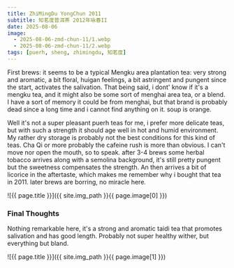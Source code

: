 ```yaml
---
title: ZhiMingDu YongChun 2011
subtitle: 知茗度普洱茶 2012年咏春II
date: 2025-08-06
image: 
  - 2025-08-06-zmd-chun-11/1.webp
  - 2025-08-06-zmd-chun-11/2.webp
tags: [puerh, sheng, zhimingdu, 知茗度]
---
```

First brews: it seems to be a typical Mengku area plantation tea: very strong and aromatic, a bit floral, huigan feelings, a bit astringent and pungent since the start, activates the salivation. That being said, i dont' know if it's a mengku tea, and it might also be some sort of menghai area tea, or a blend. I have a sort of memory it could be from menghai, but that brand is probably dead since a long time and i cannot find anything on it. soup is orange.

Well it's not a super pleasant puerh teas for me, i prefer more delicate teas, but with such a strength it should age well in hot and humid environment. My rather dry storage is probably not the best conditions for this kind of teas.
Cha Qi or more probably the cafeine rush is more than obvious. I can't move nor open the mouth, so to speak.
after 3-4 brews some herbal tobacco arrives along with a semolina background, it's still pretty pungent but the sweetness compensates the strength. An then arrives a bit of licorice in the aftertaste, which makes me remember why i bought that tea in 2011.
later brews are borring, no miracle here.

![{{ page.title }}]({{ site.img_path }}{{ page.image[0] }})

### Final Thoughts
Nothing remarkable here, it's a strong and aromatic taidi tea that promotes salivation and has good length. Probably not super healthy wither, but everything but bland.

![{{ page.title }}]({{ site.img_path }}{{ page.image[1] }})
